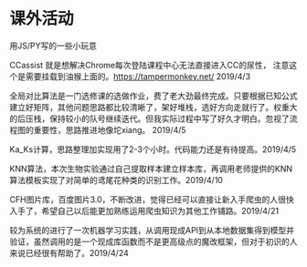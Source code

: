# 课外活动

用JS/PY写的一些小玩意

CCassist 就是想解决Chrome每次登陆课程中心无法直接进入CC的尿性，
注意这个是需要挂载到油猴上面的。https://tampermonkey.net/ 2019/4/3

全局对比算法是一门选修课的选做作业，费了老大劲最终完成。只要根据已知公式建立好矩阵，其他问题思路都比较清晰了，架好堆栈，选好方向走就行了。权重大的后压栈，保持较小的队号继续迭代。但我实际过程中写了好久才明白。忽视了流程图的重要性，思路推进地像坨xiang。 2019/4/5

Ka_Ks计算，思路整理加实现用了2-3个小时。代码能力还是有待提高。2019/4/5

KNN算法，本次生物实验通过自己提取样本建立样本库，再调用老师提供的KNN算法模板实现了对简单的鸢尾花种类的识别工作。2019/4/10

CFH图片库，百度图片3.0，不断改进，觉得已经可以直接让新入手爬虫的人很快入手了，希望自己以后能更加熟练运用爬虫知识为其他工作铺路。2019/4/21

较为系统的进行了一次机器学习实践，从调用现成API到从本地数据集得到模型并验证，虽然调用的是一个现成库函数而不是更高级点的魔改框架，但对于初识的人来说已经很有帮助了。2019/4/24
